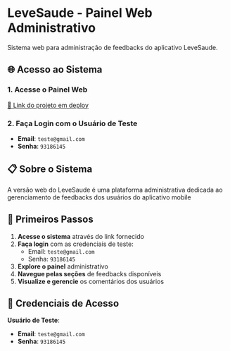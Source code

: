 # LeveSaude - Painel Web Administrativo

Sistema web para administração de feedbacks do aplicativo LeveSaude.

## 🌐 Acesso ao Sistema

### 1. Acesse o Painel Web

[🔗 Link do projeto em deploy](https://levesaude-admin.vercel.app)

### 2. Faça Login com o Usuário de Teste

- **Email**: `teste@gmail.com`
- **Senha**: `93186145`

## 📋 Sobre o Sistema

A versão web do LeveSaude é uma plataforma administrativa dedicada ao gerenciamento de feedbacks dos usuários do aplicativo mobile

## 🚀 Primeiros Passos

1. **Acesse o sistema** através do link fornecido
2. **Faça login** com as credenciais de teste:
   - Email: `teste@gmail.com`
   - Senha: `93186145`
3. **Explore o painel** administrativo
4. **Navegue pelas seções** de feedbacks disponíveis
5. **Visualize e gerencie** os comentários dos usuários

## 👥 Credenciais de Acesso

**Usuário de Teste**:

- **Email**: `teste@gmail.com`
- **Senha**: `93186145`
